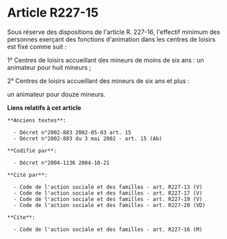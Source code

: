 # Article R227-15

Sous réserve des dispositions de l'article R. 227-16, l'effectif minimum des personnes exerçant des fonctions d'animation
dans les centres de loisirs est fixé comme suit :

1° Centres de loisirs accueillant des mineurs de moins de six ans : un animateur pour huit mineurs ;

2° Centres de loisirs accueillant des mineurs de six ans et plus :

un animateur pour douze mineurs.

**Liens relatifs à cet article**

	**Anciens textes**:

	  - Décret n°2002-883 2002-05-03 art. 15
	  - Décret n°2002-883 du 3 mai 2002 - art. 15 (Ab)

	**Codifié par**:

	  - Décret n°2004-1136 2004-10-21

	**Cité par**:

	  - Code de l'action sociale et des familles - art. R227-13 (V)
	  - Code de l'action sociale et des familles - art. R227-17 (V)
	  - Code de l'action sociale et des familles - art. R227-19 (V)
	  - Code de l'action sociale et des familles - art. R227-20 (VD)

	**Cite**:

	  - Code de l'action sociale et des familles - art. R227-16 (M)
